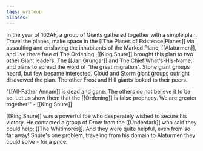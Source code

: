 ```yaml
---
tags: writeup
aliases:
---
```

In the year of 102AF, a group of Giants gathered together with a simple plan. Travel the planes, make space in the [[The Planes of Existence|Planes]] via assaulting and enslaving the inhabitants of the Marked Plane, [[Alaturmen]], and live there free of The Ordening. [[King Snure]] brought this plan to two other Giant leaders, The [[Jarl Grungar]] and The Chief What's-His-Name, and plans to spread the word of "the great migration". Stone giant groups heard, but few became interested. Cloud and Storm giant groups outright disavowed the plan. The other Frost and Hill giants looked to their peers.

"[[All-Father Annam]] is dead and gone. The others do not believe it to be so. Let us show them that the [[Ordening]] is false prophecy. We are greater together!" - [[King Snure]]

[[King Snure]] was a powerful foe who desperately wished to secure his victory. He contacted a group of Drow from the [[Underdark]] who said they could help; [[The Whitimores]]. And they were quite helpful, even from so far away! Snure's one problem, traveling from his domain to Alaturmen they could solve - for a price.